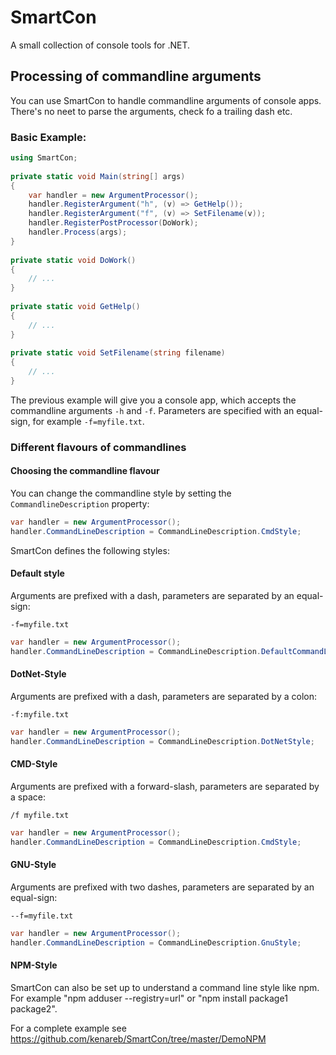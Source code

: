 # SmartCon
A small collection of console tools for .NET.

## Processing of commandline arguments 
You can use SmartCon to handle commandline arguments of console apps.
There's no neet to parse the arguments, check fo a trailing dash etc.

### Basic Example:

```C#
using SmartCon;
  
private static void Main(string[] args)
{
    var handler = new ArgumentProcessor();
    handler.RegisterArgument("h", (v) => GetHelp());
    handler.RegisterArgument("f", (v) => SetFilename(v));
    handler.RegisterPostProcessor(DoWork);
    handler.Process(args);
}
  
private static void DoWork()
{
    // ...
}
  
private static void GetHelp()
{ 
    // ...
}
  
private static void SetFilename(string filename)
{
    // ...
}
```

The previous example will give you a console app, which accepts the commandline arguments `-h` and `-f`.
Parameters are specified with an equal-sign, for example `-f=myfile.txt`.

### Different flavours of commandlines

#### Choosing the commandline flavour
You can change the commandline style by setting the `CommandlineDescription` property:

```C#
var handler = new ArgumentProcessor();
handler.CommandLineDescription = CommandLineDescription.CmdStyle;
```

SmartCon defines the following styles:

#### Default style
Arguments are prefixed with a dash, parameters are separated by an equal-sign:
```
-f=myfile.txt
```
```C#
var handler = new ArgumentProcessor();
handler.CommandLineDescription = CommandLineDescription.DefaultCommandLine;
```

#### DotNet-Style
Arguments are prefixed with a dash, parameters are separated by a colon:
```
-f:myfile.txt
```
```C#
var handler = new ArgumentProcessor();
handler.CommandLineDescription = CommandLineDescription.DotNetStyle;
```

#### CMD-Style
Arguments are prefixed with a forward-slash, parameters are separated by a space:
```
/f myfile.txt
```
```C#
var handler = new ArgumentProcessor();
handler.CommandLineDescription = CommandLineDescription.CmdStyle;
```

#### GNU-Style
Arguments are prefixed with two dashes, parameters are separated by an equal-sign:
```
--f=myfile.txt
```
```C#
var handler = new ArgumentProcessor();
handler.CommandLineDescription = CommandLineDescription.GnuStyle;
```


#### NPM-Style
SmartCon can also be set up to understand a command line style like npm. For example "npm adduser --registry=url" or "npm install package1 package2".

For a complete example see https://github.com/kenareb/SmartCon/tree/master/DemoNPM


